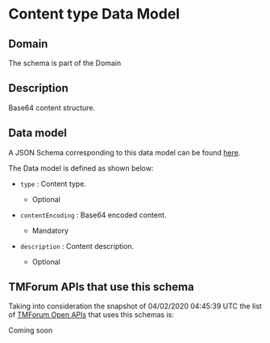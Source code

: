 # Content type Data Model

## Domain

The  schema is part of the  Domain

## Description

Base64 content structure.

## Data model

A JSON Schema corresponding to this data model can be found
[here](https://github.com/tmforum-rand/schemas/blob/candidates/Common/ContentType.schema.json).

The Data model is defined as shown below:
- `type` : Content type.

  - Optional

- `contentEncoding` : Base64 encoded content.

  - Mandatory

- `description` : Content description.

  - Optional





## TMForum APIs that use this schema

Taking into consideration the snapshot of 04/02/2020 04:45:39 UTC the list of [TMForum Open APIs](https://www.tmforum.org/open-apis/) that uses this schemas is:

Coming soon